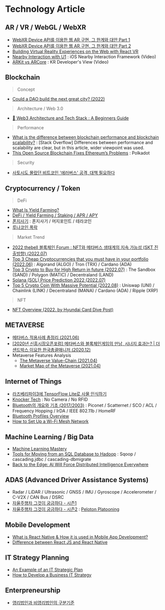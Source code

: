 # Technology Article

## AR / VR / WebGL / WebXR  

- [WebXR Device API를 이용한 웹 AR 구현, 그 한계와 대안 Part 1](https://medium.com/naver-fe-platform/webxr-device-api%EB%A5%BC-%EC%9D%B4%EC%9A%A9%ED%95%9C-%EC%9B%B9-ar-%EA%B5%AC%ED%98%84-%EA%B7%B8-%ED%95%9C%EA%B3%84%EC%99%80-%EB%8C%80%EC%95%88-part-1-76f32cf5ad1c)  
- [WebXR Device API를 이용한 웹 AR 구현, 그 한계와 대안 Part 2](https://medium.com/naver-fe-platform/webxr-device-api%EB%A5%BC-%EC%9D%B4%EC%9A%A9%ED%95%9C-%EC%9B%B9-ar-%EA%B5%AC%ED%98%84-%EA%B7%B8-%ED%95%9C%EA%B3%84%EC%99%80-%EB%8C%80%EC%95%88-part-2-eb84a64bd92e)  
- [Building Virtual Reality Experiences on the Web with React VR](https://developer.oculus.com/blog/building-virtual-reality-experiences-on-the-web-with-react-vr/)  
- [Nearby Interaction with U1](https://developer.apple.com/videos/play/wwdc2020/10668/) : iOS Nearby Interaction Framework (Video)  
- [ARKit vs ARCore](https://youtu.be/8vc2V60hS9c) : KR Developer's View (Video)

## Blockchain

> Concept

- [Could a DAO build the next great city? (2022)](https://www.ted.com/talks/scott_fitsimones_could_a_dao_build_the_next_great_city?utm_campaign=tedspread&utm_medium=referral&utm_source=tedcomshare)

> Architecture / Web 3.0

- [:dart: Web3 Architecture and Tech Stack : A Beginners Guide](https://medium.com/toruslabs/a-beginners-guide-the-basic-web3-architecture-and-tech-stack-81f2061d263c)

> Performance

- [What is the difference between blockchain performance and blockchain scalability?](https://stackoverflow.com/questions/61753740/what-is-the-difference-between-blockchain-performance-and-blockchain-scalability/62250295?fbclid=IwAR10pnr1na6fBv0Ts3mT0TWCGKRw7PW5mngBBm7cfjjhXlqIxPGhXWe-00U#62250295) : [Stack Overflow] Differences between performance and scalability are clear, but in this article, wider viewpoint was used. 
- [This Open Source Blockchain Fixes Ethereum’s Problems](https://medium.com/coinmonks/this-open-source-blockchain-fixes-ethereums-problems-c4a0fed41e63) : Polkadot

> Security  

- [사토시도 몰랐던 비트코인 '에러버스' 공격, 대책 필요하다](https://dstreet.io/news/view-detail?id=N20200715101226593027)

## Cryptocurrency / Token

> DeFi  

- [What Is Yield Farming?](https://www.coindesk.com/defi-yield-farming-comp-token-explained?amp=1)  
- [DeFi / Yield Farming / Staking / APR / APY](https://blog.naver.com/mcn_letter01/222756385420)  
- [폰지사기](https://blog.naver.com/alcmskfl17/222743622775) : 폰지사기 / 머지포인트 / 테라코인
- [루나코인 폭락](https://blog.naver.com/alcmskfl17/222730490093)  

> Market Trend 

- [2022 thebell 블록체인 Forum : NFT와 메타버스 생태계의 지속 가능성 (SKT 진출방향) (2022.07)](https://youtu.be/T3W3j1zZnTE)  
- [Top 3 Cheap Cryptocurrencies that you must have in your portfolio (2022.06)](https://medium.com/coinmonks/top-3-cheap-cryptocurrencies-that-you-must-have-in-your-portfolio-8e5334ce1969) : Algorand (ALGO) / Tron (TRX) / Cardano (ADA)
- [Top 3 Crypto to Buy for High Return in future (2022.07)](https://medium.com/coinmonks/top-3-crypto-to-buy-for-high-return-in-future-1204688b47d7) : The Sandbox (SAND) / Polygon (MATIC) / Decentraland (LAND)
- [Solana (SOL) Price Prediction 2022 (2022.07)](https://medium.com/coinmonks/solana-sol-price-prediction-2022-update-28th-of-july-53b2e7bd99ce)
- [Top 5 Crypto Coin With Massive Potential (2022.08)](https://medium.com/coinmonks/top-5-crypto-coin-with-massive-potential-f51e77a88308) : Uniswap (UNI) / Chainlink (LINK) / Decentraland (MANA) / Cardano (ADA) / Ripple (XRP) 

> NFT

- [NFT Overview (2022. by Hyundai Card Dive Post)](https://dive.hyundaicard.com/web/post/post.hdc)

## METAVERSE

- [메타버스 적용사례 총정리 (2021.06)](https://youtu.be/fJ-Lu1p2YPE)
- [[2020년 신흥시장오픈포럼] 메타버스와 블록체인게임의 만남, 시너지 효과는? | 더 샌드박스 이요한 한국총괄매니저 (2020.12)](https://youtu.be/xHmVRLo1nzs)
- Metaverse Features Analysis
  - [The Metaverse Value-Chain (2021.04)](https://medium.com/building-the-metaverse/the-metaverse-value-chain-afcf9e09e3a7)
  - [Market Map of the Metaverse (2021.04)](https://medium.com/building-the-metaverse/market-map-of-the-metaverse-8ae0cde89696)
  
## Internet of Things 

- [라즈베리파이3에 TensorFlow Lite로 사물 인식하기](https://blog.naver.com/cosmosjs/222039217564)
- [Knocker Tech](https://blog.naver.com/with_msip/221664856027) : No Camera / No RFID 
- [Bluetooth의 개요와 기초 (2017/2003)](https://rakuraku.tistory.com/192?category=697188) : Piconet / Scatternet / SCO / ACL / Frequency Hopping / IrDA / IEEE 802.11b / HomeRF
- [Bluetooth Profiles Overview](https://rakuraku.tistory.com/159?category=697188)  
- [How to Set Up a Wi-Fi Mesh Network](https://www.pcmag.com/how-to/how-to-set-up-a-wi-fi-mesh-network)  

## Machine Learning / Big Data

- [Machine Learning Mastery](https://machinelearningmastery.com/start-here/)
- [Tools for Moving from an SQL Database to Hadoop](https://dzone.com/articles/tools-moving-sql-database) : Sqoop / cascading.jdbc / cascading-dbmigrate  
- [Back to the Edge: AI Will Force Distributed Intelligence Everywhere](https://medium.com/s/ai-and-the-future-of-computing/back-to-the-edge-ai-will-force-distributed-intelligence-everywhere-6b458d7aae5d)  

## ADAS (Advanced Driver Assistance Systems)  

- Radar / LiDAR / Ultrasonic / GNSS / IMU / Gyroscope / Accelerometer / C-V2X / CAN Bus / DSRC 
- [자율주행차 그것이 궁금하다 - 시즌1](https://blog.naver.com/soyose1/222083898215)
- [자율주행차 그것이 궁금하다 - 시즌2](https://blog.naver.com/soyose1/222114258827) : [Peloton Platooning](https://player.vimeo.com/video/155164547)    

## Mobile Development  

- [What is React Native & How it is used in Mobile App Development?](https://www.zenesys.com/blog/reactnative-uses-in-mobile-app-development)  
- [Difference between React JS and React Native](https://www.zenesys.com/blog/difference-between-reactjs-and-react-native)  

## IT Strategy Planning

- [An Example of an IT Strategic Plan](https://www.resolutets.com/it-strategy-plan-example/)
- [How to Develop a Business IT Strategy](https://www.resolutets.com/it-business-strategy/)

## Enterpreneurship

- [영리법인과 비영리법인의 구분기준](https://blog.naver.com/attorney0070/221672746741)  

